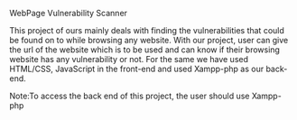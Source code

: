 WebPage Vulnerability Scanner

This project of ours mainly deals with finding the vulnerabilities that could be found on to while browsing any website. With our project, user can give the url of the website which is to be used and can know if their browsing website has any vulnerability or not. For the same we have used HTML/CSS, JavaScript in the front-end and used Xampp-php as our back-end.


Note:To access the back end of this project, the user should use Xampp-php
